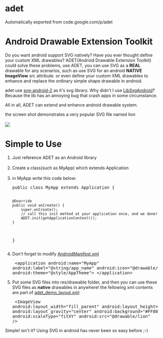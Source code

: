 # adet
Automatically exported from code.google.com/p/adet

<h1><a name="Android_Drawable_Extension_Toolkit"></a>Android Drawable Extension Toolkit<a href="#Android_Drawable_Extension_Toolkit" class="section_anchor"></a></h1><p>Do you want android support SVG natively? Have you ever thought define your custom XML drawables? ADET(Android Drawable Extension Toolkit) could solve these problems, use ADET, you can use SVG as a <strong>REAL</strong> drawable for any scenarios, such as use SVG for an android <strong>NATIVE ImageView</strong> src attribute. or even define your custom XML drawables to enhance and replace the ordinary simple shape drawable in android. </p><p>adet use <a href="http://code.google.com/p/svg-android-2" rel="nofollow">svg-android-2</a> as it&#x27;s svg library. Why didn&#x27;t I use <a href="/p/adet/wiki/LibSvgAndroid">LibSvgAndroid</a>? Because the lib has an annoying bug that crash apps in some circumstance. </p><p>All in all, ADET can extend and enhance android drawable system. </p><p>the screen shot demonstrates a very popular SVG file named lion<br></br> <img src="http://adet.googlecode.com/svn/trunk/AdetSample/screenshots/screen_shot.jpg" /> </p><h1><a name="Simple_to_Use"></a>Simple to Use<a href="#Simple_to_Use" class="section_anchor"></a></h1><ol><li>Just reference ADET as an Android library <br></br> </li><li>Create a class(such as MyApp) which extends Application <br></br> </li><li>in MyApp write this code below: </li><pre class="prettyprint">public class MyApp extends Application {

	@Override
	public void onCreate() {
		super.onCreate();
		// call this init method at your application once, and we done!
		ADET.init(getApplicationContext());
	}
}</pre><li>Don&#x27;t forget to modify <a href="https://code.google.com/p/adet/source/browse/trunk/AdetSample/AndroidManifest.xml" rel="nofollow">AndroidManifest.xml</a> </li><pre class="prettyprint">    &lt;application
        android:name=&quot;MyApp&quot; 
        android:label=&quot;@string/app_name&quot;
        android:icon=&quot;@drawable/ic_launcher&quot;
        android:theme=&quot;@style/AppTheme&quot;&gt;
    &lt;/application&gt;</pre><li>Put some SVG files into res/drawable folder, and then you can use these SVG files as <strong>native</strong> drawables in anywhere! the fellowing xml contents are part of <a href="https://code.google.com/p/adet/source/browse/trunk/AdetSample/res/layout/adet_demo_layout.xml" rel="nofollow">adet_demo_layout.xml</a>: </li><pre class="prettyprint">    &lt;ImageView
          android:layout_width=&quot;fill_parent&quot;
          android:layout_height=&quot;fill_parent&quot;
          android:layout_gravity=&quot;center&quot;
          android:background=&quot;#FF806440&quot;
          android:scaleType=&quot;fitXY&quot;
          android:src=&quot;@drawable/lion&quot; /&gt;</pre></ol><p>Simple! isn&#x27;t it? Using SVG in android has never been so easy before ;-) </p>
